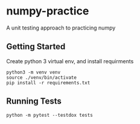 # numpy-practice
A unit testing approach to practicing numpy

## Getting Started
Create python 3 virtual env, and install requirments
```
python3 -m venv venv
source ./venv/bin/activate
pip install -r requirements.txt
```

## Running Tests

```
python -m pytest --testdox tests
```